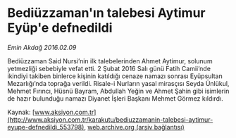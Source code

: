 # Bediüzzaman'ın talebesi Aytimur Eyüp'e defnedildi

*Emin Akdağ 2016.02.09*

<div class="pNewsDetailMainContent ctx_content" itemprop="articleBody">
 <p>
  Bediüzzaman Said Nursi’nin ilk talebelerinden Ahmet Aytimur, solunum yetmezliği sebebiyle vefat etti. 2 Şubat 2016 Salı günü Fatih Camii’nde ikindiyi takiben binlerce kişinin katıldığı cenaze namazı sonrası Eyüpsultan Mezarlığı’nda toprağa verildi. Risale-i Nurların yasal mirasçısı Seyda Ünlükul, Mehmet Fırıncı, Hüsnü Bayram, Abdullah Yeğin ve Ahmet Şahin gibi isimlerin de hazır bulunduğu namazı Diyanet İşleri Başkanı Mehmet Görmez kıldırdı.
 </p>
</div>


Kaynak: [www.aksiyon.com.tr](http://www.aksiyon.com.tr/karakutu/bediuzzamanin-talebesi-aytimur-eyupe-defnedildi_553798), [web.archive.org (arşiv bağlantısı)](http://web.archive.org/web/20160210092149/http://www.aksiyon.com.tr/karakutu/bediuzzamanin-talebesi-aytimur-eyupe-defnedildi_553798)
